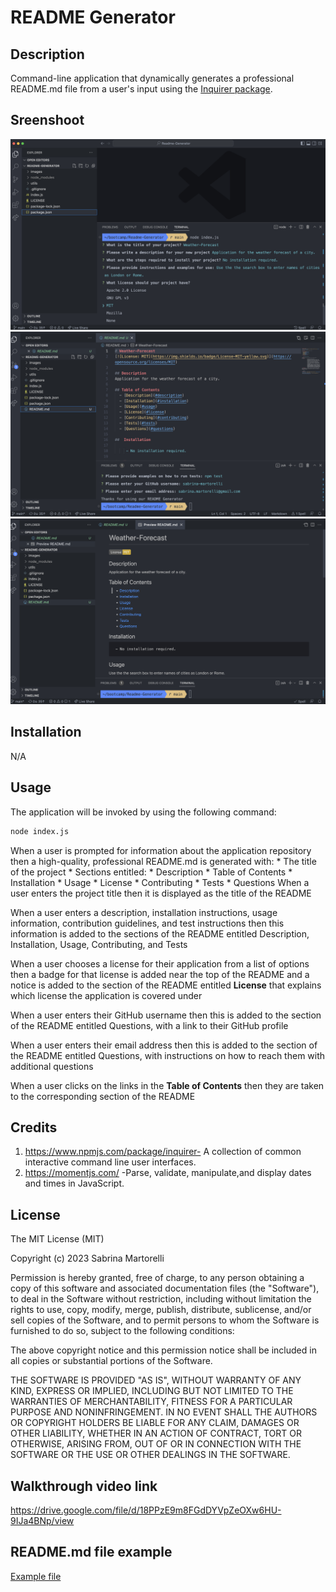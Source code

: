 # README Generator


## Description

Command-line application that dynamically generates a professional README.md file from a user's input using the [Inquirer package](https://www.npmjs.com/package/inquirer).


## Sreenshoot

![screenshot](./images/screenshot.png)
![screenshot](./images/screenshot2.png)
![screenshot](./images/screenshot3.png)


## Installation

N/A 


## Usage


The application will be invoked by using the following command:

```bash
node index.js
```

When a user is prompted for information about the application repository then a high-quality, professional README.md is generated with:
    * The title of the project 
    * Sections entitled:
      * Description 
      * Table of Contents 
      * Installation 
      * Usage 
      * License 
      * Contributing 
      * Tests 
      * Questions
When a user enters the project title then it is displayed as the title of the README

When a user enters a description, installation instructions, usage information, contribution guidelines, and test instructions then this information is added to the sections of the README entitled Description, Installation, Usage, Contributing, and Tests

When a user chooses a license for their application from a list of options then a badge for that license is added near the top of the README and a notice is added to the section of the README entitled **License** that explains which license the application is covered under

When a user enters their GitHub username then this is added to the section of the README entitled Questions, with a link to their GitHub profile

When a user enters their email address then this is added to the section of the README entitled Questions, with instructions on how to reach them with additional questions

When a user clicks on the links in the **Table of Contents** then they are taken to the corresponding section of the README


## Credits


1. https://www.npmjs.com/package/inquirer- A collection of common interactive command line user interfaces.
2. https://momentjs.com/ -Parse, validate, manipulate,and display dates and times in JavaScript.


## License

The MIT License (MIT)

Copyright (c) 2023 Sabrina Martorelli

Permission is hereby granted, free of charge, to any person obtaining a copy of this software and associated documentation files (the "Software"), to deal in the Software without restriction, including without limitation the rights to use, copy, modify, merge, publish, distribute, sublicense, and/or sell copies of the Software, and to permit persons to whom the Software is furnished to do so, subject to the following conditions:

The above copyright notice and this permission notice shall be included in all copies or substantial portions of the Software.

THE SOFTWARE IS PROVIDED "AS IS", WITHOUT WARRANTY OF ANY KIND, EXPRESS OR IMPLIED, INCLUDING BUT NOT LIMITED TO THE WARRANTIES OF MERCHANTABILITY, FITNESS FOR A PARTICULAR PURPOSE AND NONINFRINGEMENT. IN NO EVENT SHALL THE AUTHORS OR COPYRIGHT HOLDERS BE LIABLE FOR ANY CLAIM, DAMAGES OR OTHER LIABILITY, WHETHER IN AN ACTION OF CONTRACT, TORT OR OTHERWISE, ARISING FROM, OUT OF OR IN CONNECTION WITH THE SOFTWARE OR THE USE OR OTHER DEALINGS IN THE SOFTWARE.


## Walkthrough video link

https://drive.google.com/file/d/18PPzE9m8FGdDYVpZeOXw6HU-9IJa4BNp/view


## README.md file example

[Example file](./files/READMEExample.md)


